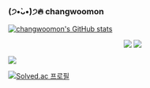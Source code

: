 <!--
**changwoomon/changwoomon** is a ✨ _special_ ✨ repository because its `README.md` (this file) appears on your GitHub profile.

Here are some ideas to get you started:

- 🔭 I’m currently working on ...
- 🌱 I’m currently learning ...
- 👯 I’m looking to collaborate on ...
- 🤔 I’m looking for help with ...
- 💬 Ask me about ...
- 📫 How to reach me: ...
- 😄 Pronouns: ...
- ⚡ Fun fact: ...
-->

### (੭•̀ᴗ•̀)੭🔥 changwoomon

[![changwoomon's GitHub stats](https://github-readme-stats.vercel.app/api?username=changwoomon&show_icons=true)](https://github-readme-stats.vercel.app/api?username=changwoomon&show_icons=true)

<p align = "center">
  <img src = "https://github-readme-stats.vercel.app/api?username=changwoomon&show_icons=true&count_private=true&line_height=27">
  <img src = "https://github-readme-stats.vercel.app/api/top-langs/?username=changwoomon&hide=css,java,html,asp&langs_count=4">
</p>

<p aline = "center">
  <img src="http://mazassumnida.wtf/api/v2/generate_badge?boj=changwoomon">
</p>

[![Solved.ac 프로필](http://mazassumnida.wtf/api/v2/generate_badge?boj=changwoomon)](https://solved.ac/changwoomon)

<!--

[![changwoomon's GitHub stats](https://github-readme-stats.vercel.app/api?username=changwoomon&show_icons=true&hide_border=true)](https://github-readme-stats.vercel.app/api?username=changwoomon&show_icons=true&hide_border=true)


[![Solved.ac 프로필](http://mazassumnida.wtf/api/v2/generate_badge?boj=changwoomon)](https://solved.ac/changwoomon)

[![Solved.ac 프로필](http://mazassumnida.wtf/api/generate_badge?boj=changwoomon)](https://solved.ac/changwoomon)

<details markdown="1" open>
<summary><strong>👩‍💻 Technologies & Tools</strong></summary>

<p align="center">
  <img alt="R" src="https://img.shields.io/badge/r-%23276DC3.svg?&style=for-the-badge&logo=r&logoColor=white"/>
  <img alt="Python" src="https://img.shields.io/badge/python%20-%2314354C.svg?&style=for-the-badge&logo=python&logoColor=white"/>
  <img alt="PyTorch" src="https://img.shields.io/badge/PyTorch%20-%23EE4C2C.svg?&style=for-the-badge&logo=PyTorch&logoColor=white"/>
  <img alt="Pandas" src="https://img.shields.io/badge/pandas%20-%23150458.svg?&style=for-the-badge&logo=pandas&logoColor=white"/>
  <img alt="NumPy" src="https://img.shields.io/badge/numpy%20-%23013243.svg?&style=for-the-badge&logo=numpy&logoColor=white"/>
  <img alt="Jupyter" src="https://img.shields.io/badge/Jupyter%20-%23F37626.svg?&style=for-the-badge&logo=Jupyter&logoColor=white" />
  <img alt="Markdown" src="https://img.shields.io/badge/markdown-%23000000.svg?&style=for-the-badge&logo=markdown&logoColor=white"/>
</p>




<details markdown="1">
<summary><strong>:octocat: GitHub Stats</strong></summary>

<br/>

<p align = "center">
  <img src = "https://github-readme-stats.vercel.app/api?username=changwoomon&show_icons=true&theme=radical&count_private=true&line_height=27">
  <img src = "https://github-readme-stats.vercel.app/api/top-langs/?username=changwoomon&hide=css,java,html,asp&theme=radical&langs_count=4">
</p>

</details>

-->
